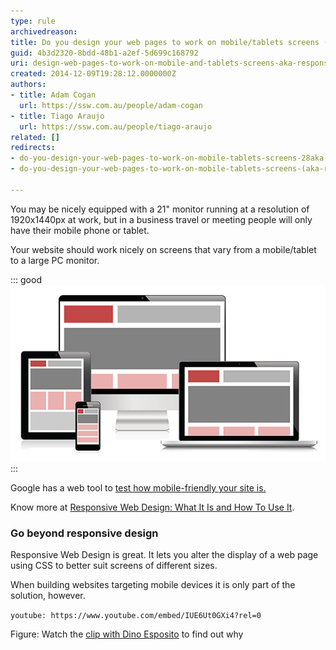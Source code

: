 ```yaml
---
type: rule
archivedreason: 
title: Do you design your web pages to work on mobile/tablets screens (AKA Responsive web design)?
guid: 4b3d2320-8bdd-48b1-a2ef-5d699c168792
uri: design-web-pages-to-work-on-mobile-and-tablets-screens-aka-responsive-web-design
created: 2014-12-09T19:28:12.0000000Z
authors:
- title: Adam Cogan
  url: https://ssw.com.au/people/adam-cogan
- title: Tiago Araujo
  url: https://ssw.com.au/people/tiago-araujo
related: []
redirects:
- do-you-design-your-web-pages-to-work-on-mobile-tablets-screens-28aka-responsive-web-design29
- do-you-design-your-web-pages-to-work-on-mobile-tablets-screens-(aka-responsive-web-design)

---
```


You may be nicely equipped with a 21" monitor running at a resolution of 1920x1440px at work, but in a business travel or meeting people will only have their mobile phone or tablet.

Your website should work nicely on screens that vary from a mobile/tablet to a large PC monitor.

<!--endintro-->


::: good  
![Figure: Good example - A modern website adapts to different screens](Responsive-Design.jpg)  
:::

Google has a web tool to  [test how mobile-friendly your site is.](https://testmysite.thinkwithgoogle.com/)

Know more at [Responsive Web Design: What It Is and How To Use It](http://www.smashingmagazine.com/2011/01/12/guidelines-for-responsive-web-design/).

### Go beyond responsive design

Responsive Web Design is great. It lets you alter the display of a web page using CSS to better suit screens of different sizes.

When building websites targeting mobile devices it is only part of the solution, however.


`youtube: https://www.youtube.com/embed/IUE6Ut0GXi4?rel=0`
 
  Figure: Watch the [clip with Dino Esposito](http://tv.ssw.com/4681/writing-mobile-sites-lessons-learned-top-tips-web-developers) to find out why

